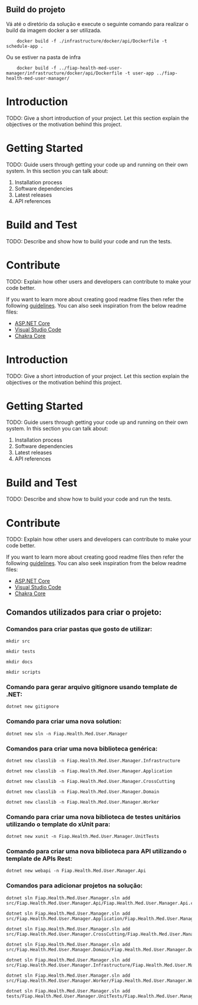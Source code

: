 ## Build do projeto
Vá até o diretório da solução e execute o seguinte comando para realizar o build da imagem docker a ser utilizada.

``` shell
    docker build -f ./infrastructure/docker/api/Dockerfile -t schedule-app .
```

Ou se estiver na pasta de infra

``` shell
    docker build -f ../fiap-health-med-user-manager/infrastructure/docker/api/Dockerfile -t user-app ../fiap-health-med-user-manager/
```



# Introduction 
TODO: Give a short introduction of your project. Let this section explain the objectives or the motivation behind this project. 

# Getting Started
TODO: Guide users through getting your code up and running on their own system. In this section you can talk about:
1.	Installation process
2.	Software dependencies
3.	Latest releases
4.	API references

# Build and Test
TODO: Describe and show how to build your code and run the tests. 

# Contribute
TODO: Explain how other users and developers can contribute to make your code better. 

If you want to learn more about creating good readme files then refer the following [guidelines](https://docs.microsoft.com/en-us/azure/devops/repos/git/create-a-readme?view=azure-devops). You can also seek inspiration from the below readme files:
- [ASP.NET Core](https://github.com/aspnet/Home)
- [Visual Studio Code](https://github.com/Microsoft/vscode)
- [Chakra Core](https://github.com/Microsoft/ChakraCore)

# Introduction 
TODO: Give a short introduction of your project. Let this section explain the objectives or the motivation behind this project. 

# Getting Started
TODO: Guide users through getting your code up and running on their own system. In this section you can talk about:
1.	Installation process
2.	Software dependencies
3.	Latest releases
4.	API references

# Build and Test
TODO: Describe and show how to build your code and run the tests. 

# Contribute
TODO: Explain how other users and developers can contribute to make your code better. 

If you want to learn more about creating good readme files then refer the following [guidelines](https://docs.microsoft.com/en-us/azure/devops/repos/git/create-a-readme?view=azure-devops). You can also seek inspiration from the below readme files:
- [ASP.NET Core](https://github.com/aspnet/Home)
- [Visual Studio Code](https://github.com/Microsoft/vscode)
- [Chakra Core](https://github.com/Microsoft/ChakraCore)

## Comandos utilizados para criar o projeto:
### Comandos para criar pastas que gosto de utilizar:
```shell
mkdir src
```
```shell
mkdir tests
```
```shell
mkdir docs
```
```shell
mkdir scripts
```

### Comando para gerar arquivo gitignore usando template de .NET:
```shell
dotnet new gitignore
```

### Comando para criar uma nova solution:
```shell
dotnet new sln -n Fiap.Health.Med.User.Manager
```

### Comandos para criar uma nova biblioteca genérica:
```shell
dotnet new classlib -n Fiap.Health.Med.User.Manager.Infrastructure
```
```shell
dotnet new classlib -n Fiap.Health.Med.User.Manager.Application
```
```shell
dotnet new classlib -n Fiap.Health.Med.User.Manager.CrossCutting
```
```shell
dotnet new classlib -n Fiap.Health.Med.User.Manager.Domain
```
```shell
dotnet new classlib -n Fiap.Health.Med.User.Manager.Worker
```

### Comando para criar uma nova biblioteca de testes unitários utilizando o template do xUnit para:
```shell
dotnet new xunit -n Fiap.Health.Med.User.Manager.UnitTests
```

### Comando para criar uma nova biblioteca para API utilizando o template de APIs Rest:
```shell
dotnet new webapi -n Fiap.Health.Med.User.Manager.Api

```

### Comandos para adicionar projetos na solução:
```shell
dotnet sln Fiap.Health.Med.User.Manager.sln add src/Fiap.Health.Med.User.Manager.Api/Fiap.Health.Med.User.Manager.Api.csproj
```
```shell
dotnet sln Fiap.Health.Med.User.Manager.sln add src/Fiap.Health.Med.User.Manager.Application/Fiap.Health.Med.User.Manager.Application.csproj
```
```shell
dotnet sln Fiap.Health.Med.User.Manager.sln add src/Fiap.Health.Med.User.Manager.CrossCutting/Fiap.Health.Med.User.Manager.CrossCutting.csproj
```
```shell
dotnet sln Fiap.Health.Med.User.Manager.sln add src/Fiap.Health.Med.User.Manager.Domain/Fiap.Health.Med.User.Manager.Domain.csproj
```
```shell
dotnet sln Fiap.Health.Med.User.Manager.sln add src/Fiap.Health.Med.User.Manager.Infrastructure/Fiap.Health.Med.User.Manager.Infrastructure.csproj
```
```shell
dotnet sln Fiap.Health.Med.User.Manager.sln add src/Fiap.Health.Med.User.Manager.Worker/Fiap.Health.Med.User.Manager.Worker.csproj
```
```shell
dotnet sln Fiap.Health.Med.User.Manager.sln add tests/Fiap.Health.Med.User.Manager.UnitTests/Fiap.Health.Med.User.Manager.UnitTests.csproj
```